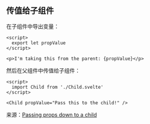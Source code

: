 
## 传值给子组件

在子组件中导出变量：

```
<script>
  export let propValue
</script>

<p>I'm taking this from the parent: {propValue}</p>
```

然后在父组件中传值给子组件：

```
<script>
  import Child from './Child.svelte'
</script>

<Child propValue="Pass this to the child!" />
```


来源：[Passing props down to a child](https://svelte.dev/repl/b350218ccfa146fca65e766f05dfd235?version=3.38.2)

